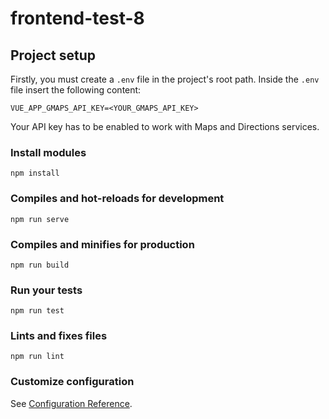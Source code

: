 # frontend-test-8

## Project setup

Firstly, you must create a `.env` file in the project's root path. Inside the `.env` file insert the following content:
```
VUE_APP_GMAPS_API_KEY=<YOUR_GMAPS_API_KEY>
```

Your API key has to be enabled to work with Maps and Directions services.

### Install modules
```
npm install
```

### Compiles and hot-reloads for development
```
npm run serve
```

### Compiles and minifies for production
```
npm run build
```

### Run your tests
```
npm run test
```

### Lints and fixes files
```
npm run lint
```

### Customize configuration
See [Configuration Reference](https://cli.vuejs.org/config/).
